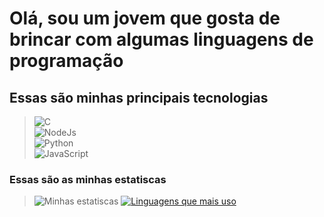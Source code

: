 # Olá, sou um jovem que gosta de brincar com algumas linguagens de programação

## Essas são minhas principais tecnologias

> ![C](https://img.shields.io/badge/C-%2300599C.svg?&style=for-the-badge&logo=c&ogoColor=white) \
> ![NodeJs](https://img.shields.io/badge/node.js-%2343853D.svg?&style=for-the-badge&logo=node.js&logoColor=white"/>) \
> ![Python](https://img.shields.io/badge/python-%2314354C.svg?&style=for-the-badge&logo=python&logoColor=white) \
> ![JavaScript](https://img.shields.io/badge/javascript-%23323330.svg?&style=for-the-badge&logo=javascript&logoColor=%23F7DF1E)

### Essas são as minhas estatiscas

> ![Minhas estatiscas](https://github-readme-stats.vercel.app/api?username=Pietro222222&count_private=true&show_icons=true&theme=dark)
> [![Linguagens que mais uso](https://github-readme-stats.vercel.app/api/top-langs/?username=Pietro222222&layout=compact&theme=dark)](https://github.com/anuraghazra/github-readme-stats)
